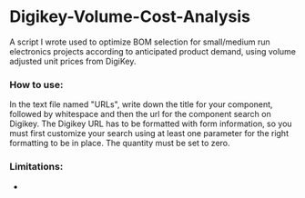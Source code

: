# Digikey-Volume-Cost-Analysis

A script I wrote used to optimize BOM selection for small/medium run electronics projects according to anticipated product demand, using volume adjusted unit prices from DigiKey.

<h3>How to use:</h3>

In the text file named "URLs", write down the title for your component, followed by whitespace and then the url for the component search on Digikey. The Digikey URL has to be formatted with form information, so you must first customize your search using at least one parameter for the right formatting to be in place. The quantity must be set to zero.


<h3>Limitations:</h3>
<ul>
  <li></li>
</ul>
